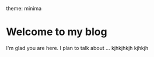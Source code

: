theme: minima

# Welcome to my blog

I'm glad you are here. I plan to talk about ...
kjhkjhkjh
kjhkjh
